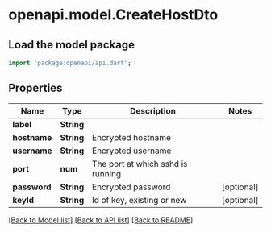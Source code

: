 # openapi.model.CreateHostDto

## Load the model package
```dart
import 'package:openapi/api.dart';
```

## Properties
Name | Type | Description | Notes
------------ | ------------- | ------------- | -------------
**label** | **String** |  | 
**hostname** | **String** | Encrypted hostname | 
**username** | **String** | Encrypted username | 
**port** | **num** | The port at which sshd is running | 
**password** | **String** | Encrypted password | [optional] 
**keyId** | **String** | Id of key, existing or new | [optional] 

[[Back to Model list]](../README.md#documentation-for-models) [[Back to API list]](../README.md#documentation-for-api-endpoints) [[Back to README]](../README.md)


